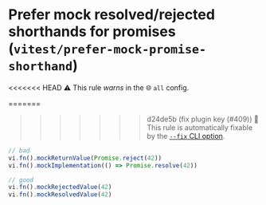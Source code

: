 # Prefer mock resolved/rejected shorthands for promises (`vitest/prefer-mock-promise-shorthand`)

<<<<<<< HEAD
⚠️ This rule _warns_ in the 🌐 `all` config.

=======
>>>>>>> d24de5b (fix plugin key (#409))
🔧 This rule is automatically fixable by the [`--fix` CLI option](https://eslint.org/docs/latest/user-guide/command-line-interface#--fix).

<!-- end auto-generated rule header -->
```ts
// bad
vi.fn().mockReturnValue(Promise.reject(42))
vi.fn().mockImplementation(() => Promise.resolve(42))

// good
vi.fn().mockRejectedValue(42)
vi.fn().mockResolvedValue(42)
```
